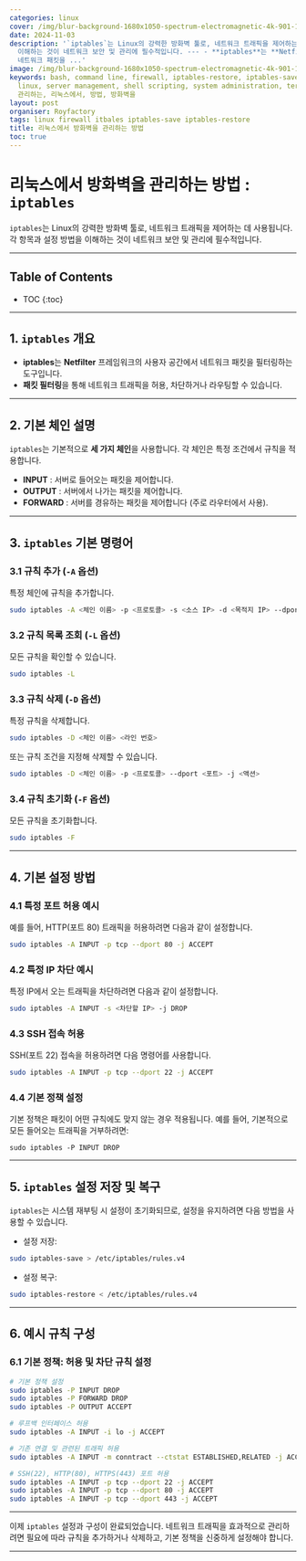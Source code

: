 ```yaml
---
categories: linux
cover: /img/blur-background-1680x1050-spectrum-electromagnetic-4k-901-1.jpg
date: 2024-11-03
description: '`iptables`는 Linux의 강력한 방화벽 툴로, 네트워크 트래픽을 제어하는 데 사용됩니다. 각 항목과 설정 방법을
  이해하는 것이 네트워크 보안 및 관리에 필수적입니다. --- - **iptables**는 **Netfilter** 프레임워크의 사용자 공간에서
  네트워크 패킷을 ...'
image: /img/blur-background-1680x1050-spectrum-electromagnetic-4k-901-1.jpg
keywords: bash, command line, firewall, iptables-restore, iptables-save, itbales,
  linux, server management, shell scripting, system administration, terminal, unix,
  관리하는, 리눅스에서, 방법, 방화벽을
layout: post
organiser: Royfactory
tags: linux firewall itbales iptables-save iptables-restore
title: 리눅스에서 방화벽을 관리하는 방법
toc: true
---
```


# 리눅스에서 방화벽을 관리하는 방법 : `iptables`

`iptables`는 Linux의 강력한 방화벽 툴로, 네트워크 트래픽을 제어하는 데 사용됩니다. 각 항목과 설정 방법을 이해하는 것이 네트워크 보안 및 관리에 필수적입니다.

---
## Table of Contents

* TOC
{:toc}

---

## 1. `iptables` 개요

- **iptables**는 **Netfilter** 프레임워크의 사용자 공간에서 네트워크 패킷을 필터링하는 도구입니다.
- **패킷 필터링**을 통해 네트워크 트래픽을 허용, 차단하거나 라우팅할 수 있습니다.

---

## 2. 기본 체인 설명

`iptables`는 기본적으로 **세 가지 체인**을 사용합니다. 각 체인은 특정 조건에서 규칙을 적용합니다.

- **INPUT** : 서버로 들어오는 패킷을 제어합니다.
- **OUTPUT** : 서버에서 나가는 패킷을 제어합니다.
- **FORWARD** : 서버를 경유하는 패킷을 제어합니다 (주로 라우터에서 사용).

---

## 3. `iptables` 기본 명령어

### 3.1 규칙 추가 (`-A` 옵션)

특정 체인에 규칙을 추가합니다.

```bash
sudo iptables -A <체인 이름> -p <프로토콜> -s <소스 IP> -d <목적지 IP> --dport <포트> -j <액션>
```

### 3.2 규칙 목록 조회 (`-L` 옵션)

모든 규칙을 확인할 수 있습니다.

```bash
sudo iptables -L
```

### 3.3 규칙 삭제 (`-D` 옵션)

특정 규칙을 삭제합니다.

```bash
sudo iptables -D <체인 이름> <라인 번호>
```

또는 규칙 조건을 지정해 삭제할 수 있습니다.

```bash
sudo iptables -D <체인 이름> -p <프로토콜> --dport <포트> -j <액션>
```

### 3.4 규칙 초기화 (`-F` 옵션)

모든 규칙을 초기화합니다.

```bash
sudo iptables -F
```

---

## 4. 기본 설정 방법

### 4.1 특정 포트 허용 예시

예를 들어, HTTP(포트 80) 트래픽을 허용하려면 다음과 같이 설정합니다.

```bash
sudo iptables -A INPUT -p tcp --dport 80 -j ACCEPT
```

### 4.2 특정 IP 차단 예시

특정 IP에서 오는 트래픽을 차단하려면 다음과 같이 설정합니다.

```bash
sudo iptables -A INPUT -s <차단할 IP> -j DROP
```

### 4.3 SSH 접속 허용

SSH(포트 22) 접속을 허용하려면 다음 명령어를 사용합니다.

```bash
sudo iptables -A INPUT -p tcp --dport 22 -j ACCEPT
```

### 4.4 기본 정책 설정

기본 정책은 패킷이 어떤 규칙에도 맞지 않는 경우 적용됩니다. 예를 들어, 기본적으로 모든 들어오는 트래픽을 거부하려면:
```
sudo iptables -P INPUT DROP
```

---

## 5. `iptables` 설정 저장 및 복구

`iptables`는 시스템 재부팅 시 설정이 초기화되므로, 설정을 유지하려면 다음 방법을 사용할 수 있습니다.

- 설정 저장:
```bash
sudo iptables-save > /etc/iptables/rules.v4
```

- 설정 복구:
```bash
sudo iptables-restore < /etc/iptables/rules.v4
```

---

## 6. 예시 규칙 구성

### 6.1 기본 정책: 허용 및 차단 규칙 설정

```bash
# 기본 정책 설정
sudo iptables -P INPUT DROP
sudo iptables -P FORWARD DROP
sudo iptables -P OUTPUT ACCEPT

# 루프백 인터페이스 허용
sudo iptables -A INPUT -i lo -j ACCEPT

# 기존 연결 및 관련된 트래픽 허용
sudo iptables -A INPUT -m conntract --ctstat ESTABLISHED,RELATED -j ACCEPT

# SSH(22), HTTP(80), HTTPS(443) 포트 허용
sudo iptables -A INPUT -p tcp --dport 22 -j ACCEPT
sudo iptables -A INPUT -p tcp --dport 80 -j ACCEPT
sudo iptables -A INPUT -p tcp --dport 443 -j ACCEPT
```

---

이제 `iptables` 설정과 구성이 완료되었습니다. 네트워크 트래픽을 효과적으로 관리하려면 필요에 따라 규칙을 추가하거나 삭제하고, 기본 정책을 신중하게 설정해야 합니다.

---



